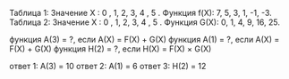 Таблица 1:
Значение X : 0 , 1, 2, 3, 4 , 5 .
Функция f(X): 7, 5, 3, 1, -1, -3.
Таблица 2:
Значение X : 0 , 1, 2, 3, 4 , 5 .
Функция G(X): 0, 1, 4, 9, 16, 25.

функция A(3) = ?, если A(X) = F(X) + G(X)
функция A(1) = ?, если A(X) = F(X) + G(X)
функция H(2) = ?, если H(X) = F(X) × G(X)

ответ 1: A(3) = 10
ответ 2: A(1) = 6
ответ 3: H(2) = 12
